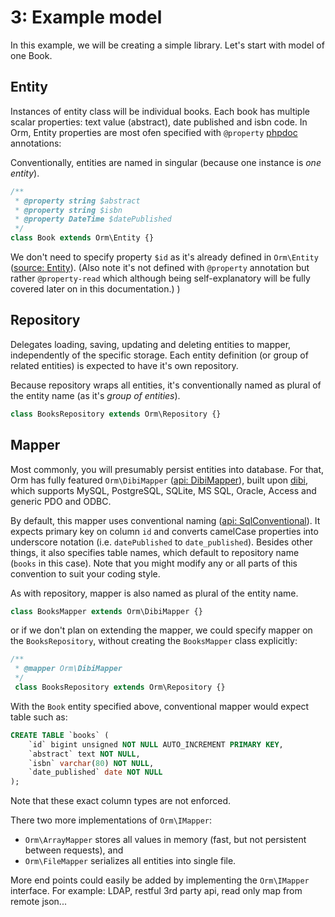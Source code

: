 3: Example model
================

In this example, we will be creating a simple library. Let's start with model of one Book.

Entity
------

Instances of entity class will be individual books. Each book has multiple scalar properties: text value (abstract), date published and isbn code. In Orm, Entity properties are most ofen specified with `@property` [phpdoc] annotations:

Conventionally, entities are named in singular (because one instance is *one entity*).

```php
/**
 * @property string $abstract
 * @property string $isbn
 * @property DateTime $datePublished
 */
class Book extends Orm\Entity {}
```

We don't need to specify property `$id` as it's already defined in `Orm\Entity` ([source: Entity]). (Also note it's not defined with `@property` annotation but rather `@property-read` which although being self-explanatory will be fully covered later on in this documentation.)
)

Repository
----------

Delegates loading, saving, updating and deleting entities to mapper, independently of the specific storage. Each entity definition (or group of related entities) is expected to have it's own repository.

Because repository wraps all entities, it's conventionally named as plural of the entity name (as it's *group of entities*).

```php
class BooksRepository extends Orm\Repository {}
```

Mapper
------
Most commonly, you will presumably persist entities into database. For that, Orm has fully featured `Orm\DibiMapper` ([api: DibiMapper]), built upon [dibi], which supports MySQL, PostgreSQL, SQLite, MS SQL, Oracle, Access and generic PDO and ODBC.

By default, this mapper uses conventional naming ([api: SqlConventional]). It expects primary key on column `id` and converts camelCase properties into underscore notation (i.e. `datePublished` to `date_published`). Besides other things, it also specifies table names, which default to repository name (`books` in this case). Note that you might modify any or all parts of this convention to suit your coding style.

As with repository, mapper is also named as plural of the entity name.

```php
class BooksMapper extends Orm\DibiMapper {}
```

or if we don't plan on extending the mapper, we could specify mapper on the `BooksRepository`, without creating the `BooksMapper` class explicitly:
```php
/**
 * @mapper Orm\DibiMapper
 */
 class BooksRepository extends Orm\Repository {}
```

With the `Book` entity specified above, conventional mapper would expect table such as:
```sql
CREATE TABLE `books` (
	`id` bigint unsigned NOT NULL AUTO_INCREMENT PRIMARY KEY,
	`abstract` text NOT NULL,
	`isbn` varchar(80) NOT NULL,
	`date_published` date NOT NULL
);
```
Note that these exact column types are not enforced.

There two more implementations of `Orm\IMapper`:
* `Orm\ArrayMapper` stores all values in memory (fast, but not persistent between requests), and
* `Orm\FileMapper` serializes all entities into single file.

More end points could easily be added by implementing the `Orm\IMapper` interface. For example: LDAP, restful 3rd party api, read only map from remote json...

[phpdoc]: http://www.phpdoc.org/docs/latest/for-users/introduction/definitions.html "Example phpdoc definitions"
[source: Entity]: http://orm.petrprochazka.com/api/v0.4.0-RC7/php53/source-class-Orm.Entity.html#15 "source of class Orm\Entity"
[api: DibiMapper]: http://orm.petrprochazka.com/api/v0.4.0-RC7/php53/class-Orm.DibiMapper.html "api of class Orm\DibiMapper"
[api: SqlConventional]: http://orm.petrprochazka.com/api/v0.4.0-RC7/php53/class-Orm.SqlConventional.html "api of class Orm\SqlConventional"
[dibi]: http://dibiphp.com/ "Dibi is Database Abstraction Library for PHP 5."
